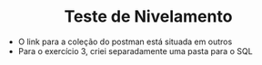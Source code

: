 <h1 align="center"> Teste de Nivelamento </h1>

- O link para a coleção do postman está situada em outros
- Para o exercício 3, criei separadamente uma pasta para o SQL
